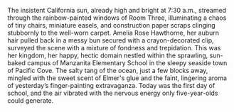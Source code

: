 The insistent California sun, already high and bright at 7:30 a.m., streamed through the rainbow-painted windows of Room Three, illuminating a chaos of tiny chairs, miniature easels, and construction paper scraps clinging stubbornly to the well-worn carpet. Amelia Rose Hawthorne, her auburn hair pulled back in a messy bun secured with a crayon-decorated clip, surveyed the scene with a mixture of fondness and trepidation.  This was her kingdom, her happy, hectic domain nestled within the sprawling, sun-baked campus of Manzanita Elementary School in the sleepy seaside town of Pacific Cove. The salty tang of the ocean, just a few blocks away, mingled with the sweet scent of Elmer's glue and the faint, lingering aroma of yesterday’s finger-painting extravaganza.  Today was the first day of school, and the air vibrated with the nervous energy only five-year-olds could generate.
